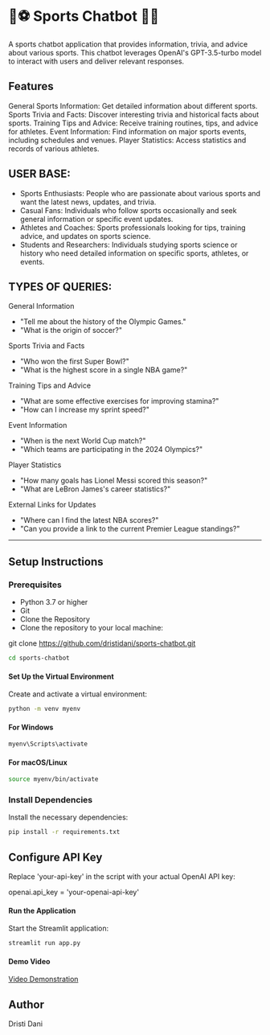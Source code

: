 # 🏏⚽ Sports Chatbot 🏀🎾
A sports chatbot application that provides information, trivia, and advice about various sports. This chatbot leverages OpenAI's GPT-3.5-turbo model to interact with users and deliver relevant responses.

## Features
General Sports Information: Get detailed information about different sports.
Sports Trivia and Facts: Discover interesting trivia and historical facts about sports.
Training Tips and Advice: Receive training routines, tips, and advice for athletes.
Event Information: Find information on major sports events, including schedules and venues.
Player Statistics: Access statistics and records of various athletes.

## USER BASE: 
-	Sports Enthusiasts: People who are passionate about various sports and want the latest news, updates, and trivia.
-	Casual Fans: Individuals who follow sports occasionally and seek general information or specific event updates.
-	Athletes and Coaches: Sports professionals looking for tips, training advice, and updates on sports science.
-	Students and Researchers: Individuals studying sports science or history who need detailed information on specific sports, athletes, or events.

## TYPES OF QUERIES:


General Information
- "Tell me about the history of the Olympic Games."
- "What is the origin of soccer?"

Sports Trivia and Facts
- "Who won the first Super Bowl?"
- "What is the highest score in a single NBA game?"

Training Tips and Advice
- "What are some effective exercises for improving stamina?"
- "How can I increase my sprint speed?"

Event Information
- "When is the next World Cup match?"
- "Which teams are participating in the 2024 Olympics?"

Player Statistics
- "How many goals has Lionel Messi scored this season?"
- "What are LeBron James's career statistics?"

External Links for Updates
- "Where can I find the latest NBA scores?"
- "Can you provide a link to the current Premier League standings?"





------------------------------------------------------------------------------------------------------------------------------------------------------------------------------------------------------------------

## Setup Instructions
### Prerequisites
- Python 3.7 or higher
- Git
- Clone the Repository
- Clone the repository to your local machine:


git clone https://github.com/dristidani/sports-chatbot.git
```sh
cd sports-chatbot
```

#### Set Up the Virtual Environment
Create and activate a virtual environment:
```sh
python -m venv myenv
```
#### For Windows
```sh
myenv\Scripts\activate
```
#### For macOS/Linux
```sh
source myenv/bin/activate
```

### Install Dependencies
Install the necessary dependencies:
```sh
pip install -r requirements.txt
```

## Configure API Key
Replace 'your-api-key' in the script with your actual OpenAI API key:

openai.api_key = 'your-openai-api-key'

#### Run the Application
Start the Streamlit application:
```sh
streamlit run app.py
```

#### Demo Video
[Video Demonstration](https://northeastern-my.sharepoint.com/:v:/g/personal/dani_d_northeastern_edu/EQ1TxoSwN11LhXicWi597qwBT99hDmj7pZDDt8FY0-xIlw?nav=eyJyZWZlcnJhbEluZm8iOnsicmVmZXJyYWxBcHAiOiJPbmVEcml2ZUZvckJ1c2luZXNzIiwicmVmZXJyYWxBcHBQbGF0Zm9ybSI6IldlYiIsInJlZmVycmFsTW9kZSI6InZpZXciLCJyZWZlcnJhbFZpZXciOiJNeUZpbGVzTGlua0NvcHkifX0&e=bjvesx)

## Author
Dristi Dani
